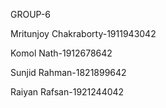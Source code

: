GROUP-6

Mritunjoy Chakraborty-1911943042

Komol Nath-1912678642

Sunjid Rahman-1821899642

Raiyan Rafsan-1921244042
